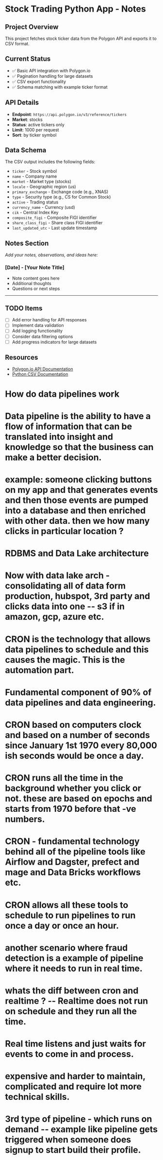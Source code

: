 # Stock Trading Python App - Notes

## Project Overview
This project fetches stock ticker data from the Polygon API and exports it to CSV format.

## Current Status
- ✅ Basic API integration with Polygon.io
- ✅ Pagination handling for large datasets
- ✅ CSV export functionality
- ✅ Schema matching with example ticker format

## API Details
- **Endpoint**: `https://api.polygon.io/v3/reference/tickers`
- **Market**: stocks
- **Status**: active tickers only
- **Limit**: 1000 per request
- **Sort**: by ticker symbol

## Data Schema
The CSV output includes the following fields:
- `ticker` - Stock symbol
- `name` - Company name
- `market` - Market type (stocks)
- `locale` - Geographic region (us)
- `primary_exchange` - Exchange code (e.g., XNAS)
- `type` - Security type (e.g., CS for Common Stock)
- `active` - Trading status
- `currency_name` - Currency (usd)
- `cik` - Central Index Key
- `composite_figi` - Composite FIGI identifier
- `share_class_figi` - Share class FIGI identifier
- `last_updated_utc` - Last update timestamp

## Notes Section
*Add your notes, observations, and ideas here:*

### [Date] - [Your Note Title]
- Note content goes here
- Additional thoughts
- Questions or next steps

---

## TODO Items
- [ ] Add error handling for API responses
- [ ] Implement data validation
- [ ] Add logging functionality
- [ ] Consider data filtering options
- [ ] Add progress indicators for large datasets

## Resources
- [Polygon.io API Documentation](https://polygon.io/docs)
- [Python CSV Documentation](https://docs.python.org/3/library/csv.html)


# How do data pipelines work
# Data pipeline is the ability to have a flow of information that can be translated into insight and knowledge so that the business can make a better decision.

# example: someone clicking buttons on my app and that generates events and then those events are pumped into a database and then enriched with other data. then we how many clicks in particular location ?

# RDBMS and Data Lake architecture
# Now with data lake arch - consolidating all of data form production, hubspot, 3rd party and clicks data into one -- s3 if in amazon, gcp, azure etc.

# CRON is the technology that allows data pipelines to schedule and this causes the magic. This is the automation part.

# Fundamental component of 90% of data pipelines and data engineering.
# CRON based on computers clock and based on a number of seconds since January 1st 1970 every 80,000 ish seconds would be once a day.

# CRON runs all the time in the background whether you click or not. these are based on epochs and starts from 1970 before that -ve numbers.

# CRON - fundamental technology behind all of the pipeline tools like Airflow and Dagster, prefect and mage and Data Bricks workflows etc.

# CRON allows all these tools to schedule to run pipelines to run once a day or once an hour.

# another scenario where fraud detection is a example of pipeline where it needs to run in real time. 

# whats the diff between cron and realtime ? -- Realtime does not run on schedule and they run all the time. 
# Real time listens and just waits for events to come in and process.
# expensive and harder  to maintain, complicated and require lot more technical skills.

# 3rd type of pipeline - which runs on demand -- example like pipeline gets triggered when someone does signup to start build their profile.

